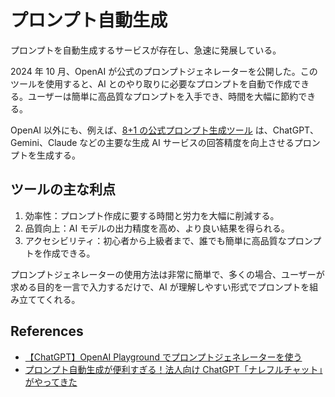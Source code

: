 # プロンプト自動生成

プロンプトを自動生成するサービスが存在し、急速に発展している。

2024 年 10 月、OpenAI が公式のプロンプトジェネレーターを公開した。このツールを使用すると、AI とのやり取りに必要なプロンプトを自動で作成できる。ユーザーは簡単に高品質なプロンプトを入手でき、時間を大幅に節約できる。

OpenAI 以外にも、例えば、[8+1 の公式プロンプト生成ツール](https://chapro.jp/prompt/create8Plus1) は、ChatGPT、Gemini、Claude などの主要な生成 AI サービスの回答精度を向上させるプロンプトを生成する。

## ツールの主な利点

1. 効率性：プロンプト作成に要する時間と労力を大幅に削減する。
2. 品質向上：AI モデルの出力精度を高め、より良い結果を得られる。
3. アクセシビリティ：初心者から上級者まで、誰でも簡単に高品質なプロンプトを作成できる。

プロンプトジェネレーターの使用方法は非常に簡単で、多くの場合、ユーザーが求める目的を一言で入力するだけで、AI が理解しやすい形式でプロンプトを組み立ててくれる。

## References

- [【ChatGPT】OpenAI Playground でプロンプトジェネレーターを使う](https://note.com/robothink/n/nf8604976f122)
- [プロンプト自動生成が便利すぎる！法人向け ChatGPT「ナレフルチャット」がやってきた](https://note.com/hyper_voice/n/n92a85717ee0a)
